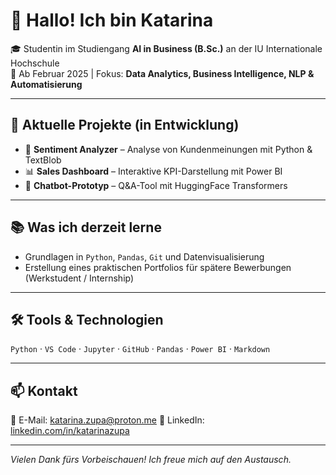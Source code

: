 # 👋 Hallo! Ich bin Katarina

🎓 Studentin im Studiengang **AI in Business (B.Sc.)** an der IU Internationale Hochschule  
📍 Ab Februar 2025 | Fokus: **Data Analytics, Business Intelligence, NLP & Automatisierung**

---

## 🚀 Aktuelle Projekte (in Entwicklung)

- 🧠 **Sentiment Analyzer** – Analyse von Kundenmeinungen mit Python & TextBlob  
- 📊 **Sales Dashboard** – Interaktive KPI-Darstellung mit Power BI  
- 🤖 **Chatbot-Prototyp** – Q&A-Tool mit HuggingFace Transformers

---

## 📚 Was ich derzeit lerne

- Grundlagen in `Python`, `Pandas`, `Git` und Datenvisualisierung  
- Erstellung eines praktischen Portfolios für spätere Bewerbungen (Werkstudent / Internship)

---

## 🛠️ Tools & Technologien

`Python` · `VS Code` · `Jupyter` · `GitHub` · `Pandas` · `Power BI` · `Markdown`  

---

## 📫 Kontakt

📧 E-Mail: katarina.zupa@proton.me
🔗 LinkedIn: [linkedin.com/in/katarinazupa]([https://www.linkedin.com/in/katarina-zupa-a34699226/)

---

*Vielen Dank fürs Vorbeischauen! Ich freue mich auf den Austausch.*
